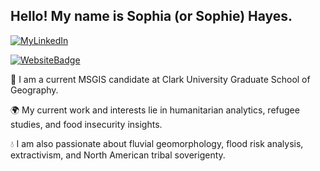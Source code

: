 ## Hello! My name is Sophia (or Sophie) Hayes. 

[![MyLinkedIn](https://img.shields.io/badge/My-LinkedIn-blue)](www.linkedin.com/in/sophiaehayes1)


[![WebsiteBadge](https://img.shields.io/badge/My-Website-green)](www.sophiaehayes.com) 

🌟 I am a current MSGIS candidate at Clark University Graduate School of Geography. 

🌍 My current work and interests lie in humanitarian analytics, refugee studies, and food insecurity insights. 

💧 I am also passionate about fluvial geomorphology, flood risk analysis, extractivism, and North American tribal soverigenty. 
